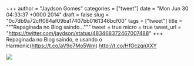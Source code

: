 
+++
author = "Jaydson Gomes"
categories = ["tweet"]
date = "Mon Jun 30 04:33:37 +0000 2014"
draft = false
slug = "0c7db9a72cff084af09ba17407bb0161346bcf00"
tags = ["tweet"]
title = """Repaginada no Blog saindo..."""
tweet = true
micro = true
tweet_url = "https://twitter.com/jaydson/status/483468372467007488"
+++
Repaginada no Blog saindo, e usando o Harmonic(https://t.co/aV9o7Mo5Wm) http://t.co/HfOczqnXXY

![](/images/tweet-media/483468372467007488-BrWf7A3CQAEOOzR.png)